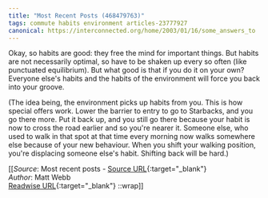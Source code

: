 ```yaml
---
title: "Most Recent Posts (468479763)"
tags: commute habits environment articles-23777927
canonical: https://interconnected.org/home/2003/01/16/some_answers_to
---
```


Okay, so habits are good: they free the mind for important things. But habits are not necessarily optimal, so have to be shaken up every so often (like punctuated equilibrium). But what good is that if you do it on your own? Everyone else's habits and the habits of the environment will force you back into your groove.

(The idea being, the environment picks up habits from you. This is how special offers work. Lower the barrier to entry to go to Starbacks, and you go there more. Put it back up, and you still go there because your habit is now to cross the road earlier and so you're nearer it. Someone else, who used to walk in that spot at that time every morning now walks somewhere else because of your new behaviour. When you shift your walking position, you're displacing someone else's habit. Shifting back will be hard.)


[[_Source_: Most recent posts - [Source URL](https://interconnected.org/home/2003/01/16/some_answers_to){:target="_blank"}<br>
_Author_: Matt Webb<br>
[Readwise URL](https://readwise.io/open/468479763){:target="_blank"}
::wrap]]